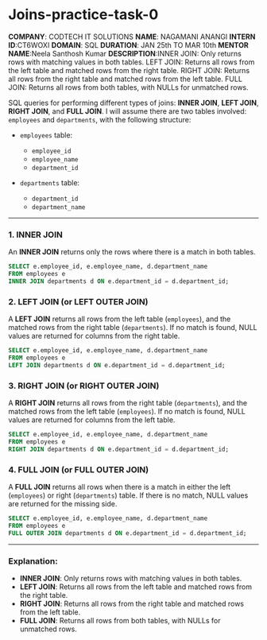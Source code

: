 # Joins-practice-task-0
**COMPANY**: CODTECH IT SOLUTIONS
**NAME**: NAGAMANI ANANGI
**INTERN ID**:CT6WOXI
**DOMAIN**: SQL
**DURATION**: JAN 25th TO MAR 10th
**MENTOR NAME**:Neela Santhosh Kumar
**DESCRIPTION**:INNER JOIN: Only returns rows with matching values in both tables.
LEFT JOIN: Returns all rows from the left table and matched rows from the right table.
RIGHT JOIN: Returns all rows from the right table and matched rows from the left table.
FULL JOIN: Returns all rows from both tables, with NULLs for unmatched rows.

 SQL queries for performing different types of joins: **INNER JOIN**, **LEFT JOIN**, **RIGHT JOIN**, and **FULL JOIN**. I will assume there are two tables involved: `employees` and `departments`, with the following structure:

- `employees` table:  
  - `employee_id`
  - `employee_name`
  - `department_id`

- `departments` table:  
  - `department_id`
  - `department_name`

---

### 1. **INNER JOIN**

An **INNER JOIN** returns only the rows where there is a match in both tables.

```sql
SELECT e.employee_id, e.employee_name, d.department_name
FROM employees e
INNER JOIN departments d ON e.department_id = d.department_id;
```

### 2. **LEFT JOIN** (or **LEFT OUTER JOIN**)

A **LEFT JOIN** returns all rows from the left table (`employees`), and the matched rows from the right table (`departments`). If no match is found, NULL values are returned for columns from the right table.

```sql
SELECT e.employee_id, e.employee_name, d.department_name
FROM employees e
LEFT JOIN departments d ON e.department_id = d.department_id;
```

### 3. **RIGHT JOIN** (or **RIGHT OUTER JOIN**)

A **RIGHT JOIN** returns all rows from the right table (`departments`), and the matched rows from the left table (`employees`). If no match is found, NULL values are returned for columns from the left table.

```sql
SELECT e.employee_id, e.employee_name, d.department_name
FROM employees e
RIGHT JOIN departments d ON e.department_id = d.department_id;
```

### 4. **FULL JOIN** (or **FULL OUTER JOIN**)

A **FULL JOIN** returns all rows when there is a match in either the left (`employees`) or right (`departments`) table. If there is no match, NULL values are returned for the missing side.

```sql
SELECT e.employee_id, e.employee_name, d.department_name
FROM employees e
FULL OUTER JOIN departments d ON e.department_id = d.department_id;
```

---

### Explanation:

- **INNER JOIN**: Only returns rows with matching values in both tables.
- **LEFT JOIN**: Returns all rows from the left table and matched rows from the right table.
- **RIGHT JOIN**: Returns all rows from the right table and matched rows from the left table.
- **FULL JOIN**: Returns all rows from both tables, with NULLs for unmatched rows.


